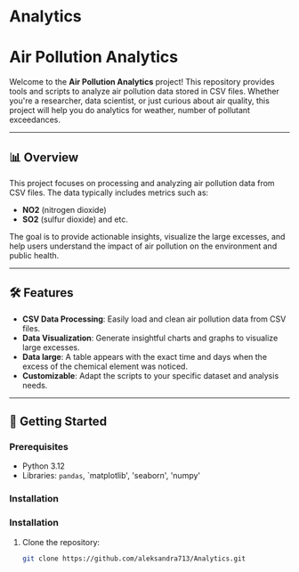 # Analytics
# Air Pollution Analytics

Welcome to the **Air Pollution Analytics** project! This repository provides tools and scripts to analyze air pollution data stored in CSV files. Whether you're a researcher, data scientist, or just curious about air quality, this project will help you do analytics for weather, number of pollutant exceedances.

---

## 📊 Overview

This project focuses on processing and analyzing air pollution data from CSV files. The data typically includes metrics such as:
- **NO2** (nitrogen dioxide)
- **SO2** (sulfur dioxide)
and etc.

The goal is to provide actionable insights, visualize the large excesses, and help users understand the impact of air pollution on the environment and public health.

---

## 🛠️ Features

- **CSV Data Processing**: Easily load and clean air pollution data from CSV files.
- **Data Visualization**: Generate insightful charts and graphs to visualize large excesses.
- **Data large**: A table appears with the exact time and days when the excess of the chemical element was noticed.
- **Customizable**: Adapt the scripts to your specific dataset and analysis needs.

---

## 🚀 Getting Started

### Prerequisites
- Python 3.12
- Libraries: `pandas`, `matplotlib', 'seaborn', 'numpy'
### Installation


### Installation
1. Clone the repository:
   ```bash
   git clone https://github.com/aleksandra713/Analytics.git
